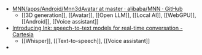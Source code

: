 - [MNN/apps/Android/Mnn3dAvatar at master · alibaba/MNN · GitHub](https://github.com/alibaba/MNN/tree/master/apps/Android/Mnn3dAvatar)
	- [[3D generation]], [[Avatar]], [[Open LLM]], [[Local AI]], [[WebGPU]], [[Android]], [[Voice assistant]]
- [Introducing Ink: speech-to-text models for real-time conversation - Cartesia](https://cartesia.ai/blog/introducing-ink-speech-to-text)
	- [[Whisper]], [[Text-to-speech]], [[Voice assistant]]
-